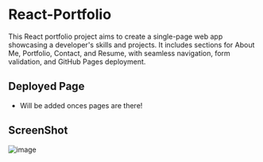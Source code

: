 # React-Portfolio
This React portfolio project aims to create a single-page web app showcasing a developer's skills and projects. It includes sections for About Me, Portfolio, Contact, and Resume, with seamless navigation, form validation, and GitHub Pages deployment.

## Deployed Page
- Will be added onces pages are there!

## ScreenShot
![image](https://github.com/99Anvar99/React-Portfolio/assets/60616540/f44e1267-dedf-41ff-8957-c28c1516794f)
